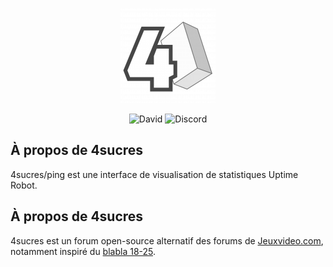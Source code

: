 <p align="center"><img src="https://github.com/4sucres/board/raw/master/resources/img/icons/apple-touch-icon-152x152.png" width="152"></p>

<p align="center">
<img alt="David" src="https://img.shields.io/david/4sucres/ping?style=flat-square">
<img alt="Discord" src="https://img.shields.io/discord/570066757021204515?label=discord&logo=discord&style=flat-square">
</p>

## À propos de 4sucres

4sucres/ping est une interface de visualisation de statistiques Uptime Robot.

## À propos de 4sucres

4sucres est un forum open-source alternatif des forums de [Jeuxvideo.com](https://wiki.jvflux.com/Jeuxvideo.com), notamment inspiré du [blabla 18-25](https://wiki.jvflux.com/Blabla_18-25).

